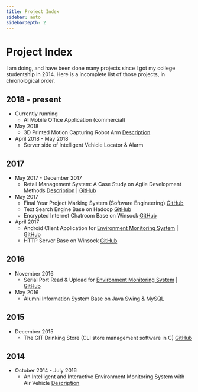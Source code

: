 ```yaml
---
title: Project Index
sidebar: auto
sidebarDepth: 2
---
```

# Project Index
I am doing, and have been done many projects since I got my college studentship in 2014. Here is a incomplete list of those projects, in chronological order.

## 2018 - present

* Currently running
  * AI Mobile Office Application (commercial)
* May 2018
    * 3D Printed Motion Capturing Robot Arm [Description](/projects/robot-arm.html)
* April 2018 - May 2018
    * Server side of Intelligent Vehicle Locator & Alarm

## 2017

* May 2017 - December 2017
    * Retail Management System: A Case Study on Agile Development Methods [Description](se-system.html) | [GitHub](https://github.com/billzhonggz/SE-Retail-Management-System)
* May 2017
    * Final Year Project Marking System (Software Engineering) [GitHub](https://github.com/billzhonggz/FYPMarkSystem)
    * Text Search Engine Base on Hadoop [GitHub](https://github.com/billzhonggz/MapReduceSearch)
    * Encrypted Internet Chatroom Base on Winsock [GitHub](https://github.com/billzhonggz/EncryptedChat)
* April 2017
    * Android Client Application for [Environment Monitoring System](env-system.html#improvement-android-mobile-app) | [GitHub](https://github.com/billzhonggz/EnvAircraftClient)
    * HTTP Server Base on Winsock [GitHub](https://github.com/billzhonggz/WebServer)

## 2016

* November 2016
    * Serial Port Read & Upload for [Environment Monitoring System](env-system.html#improvement-data-uploading) | [GitHub](https://github.com/billzhonggz/SerialPortReadWinForm)
* May 2016
    * Alumni Information System Base on Java Swing & MySQL

## 2015

* December 2015
    * The GIT Drinking Store (CLI store management software in C) [GitHub](https://github.com/JiayuYANG/SPGroupProject2.0)

## 2014

* October 2014 - July 2016
    * An Intelligent and Interactive Environment Monitoring System with Air Vehicle [Description](env-system.html)